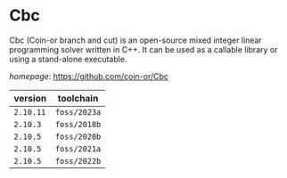 # Cbc

Cbc (Coin-or branch and cut) is an open-source mixed integer linear programming solver written in C++. It can be used as a callable library or using a stand-alone executable.

*homepage*: <https://github.com/coin-or/Cbc>

version | toolchain
--------|----------
``2.10.11`` | ``foss/2023a``
``2.10.3`` | ``foss/2018b``
``2.10.5`` | ``foss/2020b``
``2.10.5`` | ``foss/2021a``
``2.10.5`` | ``foss/2022b``
